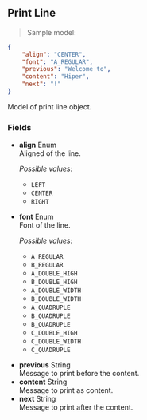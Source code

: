 
## Print Line

> Sample model:

```json
{
    "align": "CENTER",
    "font": "A_REGULAR",
    "previous": "Welcome to",
    "content": "Hiper",
    "next": "!"
}
```

Model of print line object.

### Fields

* **align** <span class="param-type">Enum</span> <br>Aligned of the line. <p>*Possible values*: <ul><li><code>LEFT</code></li><li><code>CENTER</code></li><li><code>RIGHT</code></li></ul></p>
* **font** <span class="param-type">Enum</span>  <br>Font of the line. <p>*Possible values*: <ul><li><code>A_REGULAR</code></li><li><code>B_REGULAR</code></li><li><code>A_DOUBLE_HIGH</code></li><li><code>B_DOUBLE_HIGH</code></li><li><code>A_DOUBLE_WIDTH</code></li><li><code>B_DOUBLE_WIDTH</code></li><li><code>A_QUADRUPLE</code></li><li><code>B_QUADRUPLE</code></li><li><code>B_QUADRUPLE</code></li><li><code>C_DOUBLE_HIGH</code></li><li><code>C_DOUBLE_WIDTH</code></li><li><code>C_QUADRUPLE</code></li></ul></p>
* **previous** <span class="param-type">String</span>  <br>Message to print before the content.
* **content** <span class="param-type">String</span>  <br>Message to print as content.
* **next** <span class="param-type">String</span>  <br>Message to print after the content.
